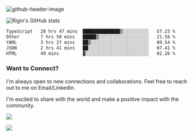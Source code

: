 
![github-header-image](https://github.com/riginoommen/riginoommen/assets/3840244/889cae65-df55-4cda-86cc-bf21bf1f2e96)

![Rigin's GitHub stats](https://github-readme-stats.vercel.app/api?username=riginoommen\&show_icons=true\&show=reviews,discussions_started,discussions_answered,prs_merged,prs_merged_percentage)


<!--START_SECTION:waka-->

```txt
TypeScript   20 hrs 47 mins  ██████████████▒░░░░░░░░░░   57.23 %
Other        7 hrs 50 mins   █████▒░░░░░░░░░░░░░░░░░░░   21.58 %
YAML         3 hrs 27 mins   ██▒░░░░░░░░░░░░░░░░░░░░░░   09.54 %
JSON         2 hrs 41 mins   ██░░░░░░░░░░░░░░░░░░░░░░░   07.41 %
HTML         49 mins         ▓░░░░░░░░░░░░░░░░░░░░░░░░   02.26 %
```

<!--END_SECTION:waka-->

### Want to Connect?

I'm always open to new connections and collaborations. Feel free to reach out to me on Email/LinkedIn.

I'm excited to share with the world and make a positive impact with the community.

![](https://komarev.com/ghpvc/?username=riginoommen)

![](https://hit.yhype.me/github/profile?user_id=3840244)

